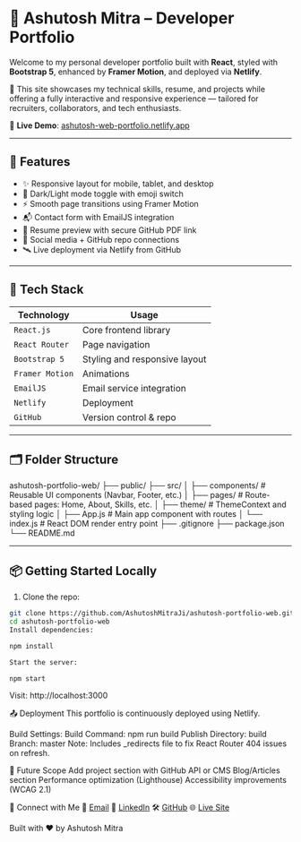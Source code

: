 # 💼 Ashutosh Mitra – Developer Portfolio

Welcome to my personal developer portfolio built with **React**, styled with **Bootstrap 5**, enhanced by **Framer Motion**, and deployed via **Netlify**.

🎯 This site showcases my technical skills, resume, and projects while offering a fully interactive and responsive experience — tailored for recruiters, collaborators, and tech enthusiasts.

🔗 **Live Demo**: [ashutosh-web-portfolio.netlify.app](https://ashutosh-web-portfolio.netlify.app)

---

## 🚀 Features

- ✨ Responsive layout for mobile, tablet, and desktop
- 🌙 Dark/Light mode toggle with emoji switch
- ⚡ Smooth page transitions using Framer Motion
- 📬 Contact form with EmailJS integration
- 📄 Resume preview with secure GitHub PDF link
- 🔗 Social media + GitHub repo connections
- 🛰️ Live deployment via Netlify from GitHub

---

## 🧰 Tech Stack

| Technology | Usage |
|------------|-------|
| `React.js` | Core frontend library |
| `React Router` | Page navigation |
| `Bootstrap 5` | Styling and responsive layout |
| `Framer Motion` | Animations |
| `EmailJS` | Email service integration |
| `Netlify` | Deployment |
| `GitHub` | Version control & repo |

---

## 🗂️ Folder Structure

ashutosh-portfolio-web/
├── public/
├── src/
│ ├── components/ # Reusable UI components (Navbar, Footer, etc.)
│ ├── pages/ # Route-based pages: Home, About, Skills, etc.
│ ├── theme/ # ThemeContext and styling logic
│ ├── App.js # Main app component with routes
│ └── index.js # React DOM render entry point
├── .gitignore
├── package.json
└── README.md

---

## 📦 Getting Started Locally

1. Clone the repo:
```bash
git clone https://github.com/AshutoshMitraJi/ashutosh-portfolio-web.git
cd ashutosh-portfolio-web
Install dependencies:
```
```bash
npm install
```
```bash
Start the server:
```
```bash
npm start
```
Visit: http://localhost:3000

📤 Deployment
This portfolio is continuously deployed using Netlify.

Build Settings:
Build Command: npm run build
Publish Directory: build
Branch: master
Note: Includes _redirects file to fix React Router 404 issues on refresh.

🧠 Future Scope
Add project section with GitHub API or CMS
Blog/Articles section
Performance optimization (Lighthouse)
Accessibility improvements (WCAG 2.1)

🤝 Connect with Me
📧 [Email](ashutoshmitra110@gmail.com)
💼 [LinkedIn](https://www.linkedin.com/in/ashutoshmitraji/)
🛠️ [GitHub](https://github.com/AshutoshMitraJi)
🌐 [Live Site](https://ashutosh-web-portfolio.netlify.app/)


Built with ❤️ by Ashutosh Mitra
